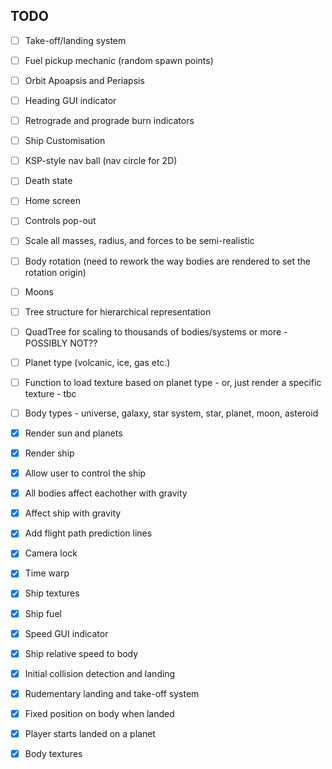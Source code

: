 ## TODO

- [ ] Take-off/landing system
- [ ] Fuel pickup mechanic (random spawn points)
- [ ] Orbit Apoapsis and Periapsis
- [ ] Heading GUI indicator
- [ ] Retrograde and prograde burn indicators
- [ ] Ship Customisation
- [ ] KSP-style nav ball (nav circle for 2D)
- [ ] Death state
- [ ] Home screen
- [ ] Controls pop-out
- [ ] Scale all masses, radius, and forces to be semi-realistic
- [ ] Body rotation (need to rework the way bodies are rendered to set the rotation origin)
- [ ] Moons
- [ ] Tree structure for hierarchical representation
- [ ] QuadTree for scaling to thousands of bodies/systems or more - POSSIBLY NOT??
- [ ] Planet type (volcanic, ice, gas etc.)
- [ ] Function to load texture based on planet type - or, just render a specific texture - tbc
- [ ] Body types - universe, galaxy, star system, star, planet, moon, asteroid

- [x] Render sun and planets
- [x] Render ship
- [x] Allow user to control the ship
- [x] All bodies affect eachother with gravity
- [x] Affect ship with gravity
- [x] Add flight path prediction lines
- [x] Camera lock
- [x] Time warp
- [x] Ship textures
- [x] Ship fuel
- [x] Speed GUI indicator
- [x] Ship relative speed to body
- [x] Initial collision detection and landing
- [x] Rudementary landing and take-off system
- [x] Fixed position on body when landed
- [x] Player starts landed on a planet
- [x] Body textures
